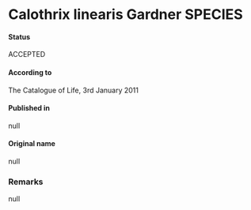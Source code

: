 Calothrix linearis Gardner SPECIES
=======

#### Status
ACCEPTED

#### According to
The Catalogue of Life, 3rd January 2011

#### Published in
null

#### Original name
null

### Remarks
null